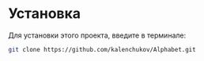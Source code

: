 # Установка
Для установки этого проекта, введите в терминале:
```bash
git clone https://github.com/kalenchukov/Alphabet.git
```
